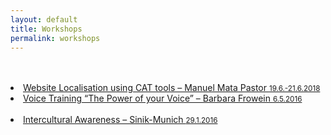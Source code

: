 ```yaml
---
layout: default
title: Workshops
permalink: workshops
---
```

<br>
<br>
<li><a href="https://twitter.com/tradumata?lang=en" target="_blank" title="Link in English and Spanish.">Website Localisation using CAT tools – Manuel Mata Pastor <small>19.6.-21.6.2018</small></a></li>  
<li><a href="http://www.barbarafrowein.de/pg.1/professionelles-stimmtraining-sprechtraining.htm" target="_blank" title="Link in German.">Voice Training “The Power of your Voice” – Barbara Frowein <small>6.5.2016</small></a></li>  
<br>
<li><a href="https://www.facebook.com/pg/SinikMunich/about/?ref=page_internal" target="_blank" title="Link in German.">Intercultural Awareness – Sinik-Munich <small>29.1.2016</small></a></li>